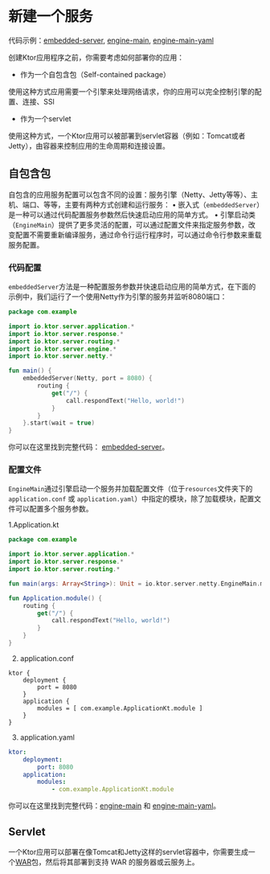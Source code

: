 # 新建一个服务

代码示例：[embedded-server](https://github.com/ktorio/ktor-documentation/tree/2.2.1/codeSnippets/snippets/embedded-server), [engine-main](https://github.com/ktorio/ktor-documentation/tree/2.2.1/codeSnippets/snippets/engine-main), [engine-main-yaml](https://github.com/ktorio/ktor-documentation/tree/2.2.1/codeSnippets/snippets/engine-main-yaml)

创建Ktor应用程序之前，你需要考虑如何部署你的应用：
* 作为一个自包含包（Self-contained package）

使用这种方式应用需要一个引擎来处理网络请求，你的应用可以完全控制引擎的配置、连接、SSl

* 作为一个servlet

使用这种方式，一个Ktor应用可以被部署到servlet容器（例如：Tomcat或者Jetty），由容器来控制应用的生命周期和连接设置。

## 自包含包
自包含的应用服务配置可以包含不同的设置：服务引擎（Netty、Jetty等等）、主机、端口、等等，主要有两种方式创建和运行服务：
•	嵌入式（`embeddedServer`）是一种可以通过代码配置服务参数然后快速启动应用的简单方式。
•	引擎启动类（`EngineMain`）提供了更多灵活的配置，可以通过配置文件来指定服务参数，改变配置不需要重新编译服务，通过命令行运行程序时，可以通过命令行参数来重载服务配置。

### 代码配置

`embeddedServer`方法是一种配置服务参数并快速启动应用的简单方式，在下面的示例中，我们运行了一个使用Netty作为引擎的服务并监听8080端口：
```kotlin
package com.example

import io.ktor.server.application.*
import io.ktor.server.response.*
import io.ktor.server.routing.*
import io.ktor.server.engine.*
import io.ktor.server.netty.*

fun main() {
    embeddedServer(Netty, port = 8080) {
        routing {
            get("/") {
                call.respondText("Hello, world!")
            }
        }
    }.start(wait = true)
}
```
你可以在这里找到完整代码： [embedded-server](https://github.com/ktorio/ktor-documentation/tree/2.2.1/codeSnippets/snippets/embedded-server)。

### 配置文件
`EngineMain`通过引擎启动一个服务并加载配置文件（位于`resources`文件夹下的`application.conf` 或 `application.yaml`）中指定的模块，除了加载模块，配置文件可以配置多个服务参数。

1.Application.kt
```kotlin
package com.example

import io.ktor.server.application.*
import io.ktor.server.response.*
import io.ktor.server.routing.*

fun main(args: Array<String>): Unit = io.ktor.server.netty.EngineMain.main(args)

fun Application.module() {
    routing {
        get("/") {
            call.respondText("Hello, world!")
        }
    }
}
```
2. application.conf
```
ktor {
    deployment {
        port = 8080
    }
    application {
        modules = [ com.example.ApplicationKt.module ]
    }
}
```
3. application.yaml
```yaml
ktor:
    deployment:
        port: 8080
    application:
        modules:
            - com.example.ApplicationKt.module
```
你可以在这里找到完整代码：[engine-main](https://github.com/ktorio/ktor-documentation/tree/2.2.1/codeSnippets/snippets/engine-main) 和 [engine-main-yaml](https://github.com/ktorio/ktor-documentation/tree/2.2.1/codeSnippets/snippets/engine-main-yaml)。

## Servlet
一个Ktor应用可以部署在像Tomcat和Jetty这样的servlet容器中，你需要生成一个[WAR](https://ktor.io/docs/war.html)包，然后将其部署到支持 WAR 的服务器或云服务上。